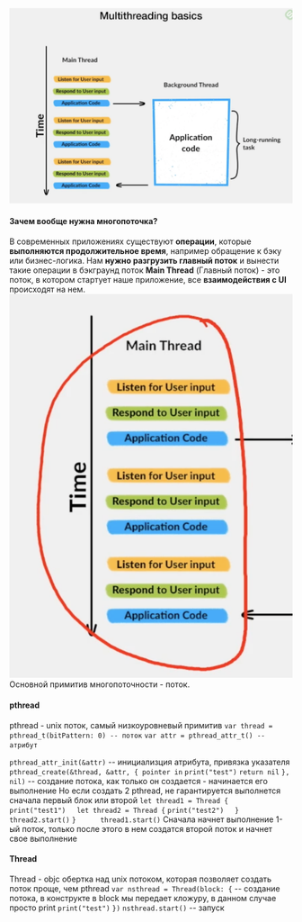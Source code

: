 ![Pasted image 20240429124212](Swift/Многопоточность/Stepik/Скриншоты/Pasted%20image%2020240429124212.png)
#### Зачем вообще нужна многопоточка?
В современных приложениях существуют **операции**, которые **выполняются продолжительное время**, например обращение к бэку или бизнес-логика. Нам **нужно разгрузить главный поток** и вынести такие операции в бэкграунд поток 
**Main Thread** (Главный поток) - это поток, в котором стартует наше приложение, все **взаимодействия с UI** происходят на нем.
![Pasted image 20240429124435](Swift/Многопоточность/Stepik/Скриншоты/Pasted%20image%2020240429124435.png)
Основной примитив многопоточности - поток.
#### pthread
pthread - unix поток, самый низкоуровневый примитив
`var thread = pthread_t(bitPattern: 0) -- поток`
`var attr = pthread_attr_t() -- атрибут` 

`pthread_attr_init(&attr)` -- инициализция атрибута, привязка указателя
`pthread_create(&thread, &attr, { pointer in` 
	`print("test")`
	`return nil`
`}, nil)` -- создание потока, как только он создается - начинается его выполнение
Но если создать 2 pthread, не гарантируется выполнется сначала первый блок или второй
`let thread1 = Thread {`     
	`print("test1")`     
	`let thread2 = Thread {`
			`print("test2")`     
		`}`     
		`thread2.start()` 
	`}`
	           
`thread1.start()`
Сначала начнет выполнение 1-ый поток, только после этого в нем создатся второй поток и начнет свое выполнение
#### Thread
Thread - objc обертка над unix потоком, которая позволяет создать поток проще, чем pthread
`var nsthread = Thread(block: {` -- создание потока, в конструкте в block мы передает кложуру, в данном случае просто print
	`print("test")`
`})`
`nsthread.start()` -- запуск